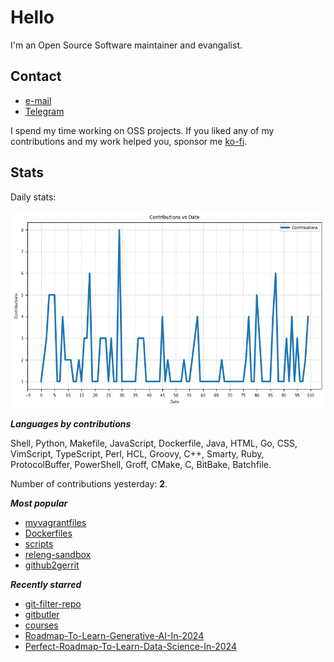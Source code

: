 
# Hello

I'm an Open Source Software maintainer and evangalist.

## Contact

- [e-mail](mailto:askb23@gmail.com)
- [Telegram]()

I spend my time working on OSS projects. If you liked any of
my contributions and my work helped you, sponsor me [ko-fi](https://ko-fi.com/askb23).

## Stats

Daily stats:

![contributions graph](graph.png)

***Languages by contributions***

Shell, Python, Makefile, JavaScript, Dockerfile, Java, HTML, Go, CSS, VimScript, TypeScript, Perl, HCL, Groovy, C++, Smarty, Ruby, ProtocolBuffer, PowerShell, Groff, CMake, C, BitBake, Batchfile.

Number of contributions yesterday: **2**.

***Most popular***

- [myvagrantfiles](https://github.com/askb/myvagrantfiles)
- [Dockerfiles](https://github.com/askb/Dockerfiles)
- [scripts](https://github.com/askb/scripts)
- [releng-sandbox](https://github.com/opendaylight/releng-sandbox)
- [github2gerrit](https://github.com/askb/github2gerrit)

***Recently starred***

- [git-filter-repo](https://github.com/newren/git-filter-repo)
- [gitbutler](https://github.com/gitbutlerapp/gitbutler)
- [courses](https://github.com/SkalskiP/courses)
- [Roadmap-To-Learn-Generative-AI-In-2024](https://github.com/krishnaik06/Roadmap-To-Learn-Generative-AI-In-2024)
- [Perfect-Roadmap-To-Learn-Data-Science-In-2024](https://github.com/krishnaik06/Perfect-Roadmap-To-Learn-Data-Science-In-2024)


